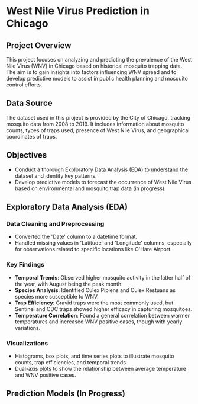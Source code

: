 # West Nile Virus Prediction in Chicago

## Project Overview
This project focuses on analyzing and predicting the prevalence of the West Nile Virus (WNV) in Chicago based on historical mosquito trapping data. The aim is to gain insights into factors influencing WNV spread and to develop predictive models to assist in public health planning and mosquito control efforts.

## Data Source
The dataset used in this project is provided by the City of Chicago, tracking mosquito data from 2008 to 2019. It includes information about mosquito counts, types of traps used, presence of West Nile Virus, and geographical coordinates of traps.

## Objectives
- Conduct a thorough Exploratory Data Analysis (EDA) to understand the dataset and identify key patterns.
- Develop predictive models to forecast the occurrence of West Nile Virus based on environmental and mosquito trap data (in progress).

## Exploratory Data Analysis (EDA)
### Data Cleaning and Preprocessing
- Converted the 'Date' column to a datetime format.
- Handled missing values in 'Latitude' and 'Longitude' columns, especially for observations related to specific locations like O'Hare Airport.

### Key Findings
- **Temporal Trends**: Observed higher mosquito activity in the latter half of the year, with August being the peak month.
- **Species Analysis**: Identified Culex Pipiens and Culex Restuans as species more susceptible to WNV.
- **Trap Efficiency**: Gravid traps were the most commonly used, but Sentinel and CDC traps showed higher efficacy in capturing mosquitoes.
- **Temperature Correlation**: Found a general correlation between warmer temperatures and increased WNV positive cases, though with yearly variations.

### Visualizations
- Histograms, box plots, and time series plots to illustrate mosquito counts, trap efficiencies, and temporal trends.
- Dual-axis plots to show the relationship between average temperature and WNV positive cases.

## Prediction Models (In Progress)

